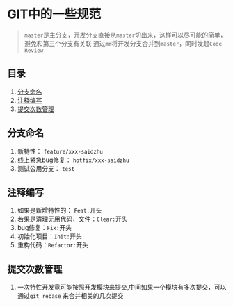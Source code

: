 # GIT中的一些规范

> `master`是主分支，开发分支直接从`master`切出来，这样可以尽可能的简单，避免和第三个分支有关联
> 通过`mr`将开发分支合并到`master`，同时发起`Code Review`

## 目录

  1. [分支命名](#分支命名)
  1. [注释编写](#注释编写)
  1. [提交次数管理](#提交次数管理)

## 分支命名

  1. 新特性： `feature/xxx-saidzhu`
  1. 线上紧急bug修复： `hotfix/xxx-saidzhu`
  1. 测试公用分支： `test`

## 注释编写

  1. 如果是新增特性的： `Feat:`开头
  1. 若果是清理无用代码，文件：`Clear:`开头
  1. bug修复：`Fix:`开头
  1. 初始化项目：`Init:`开头
  1. 重构代码：`Refactor:`开头

## 提交次数管理

  1. 一次特性开发竟可能按照开发模块来提交,中间如果一个模块有多次提交，可以通过`git rebase` 来合并相关的几次提交